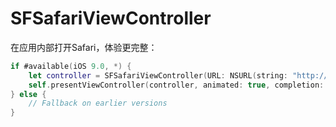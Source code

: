 # SFSafariViewController

在应用内部打开Safari，体验更完整：


```swift
if #available(iOS 9.0, *) {
    let controller = SFSafariViewController(URL: NSURL(string: "http://www.douban.com")!, entersReaderIfAvailable: true)
    self.presentViewController(controller, animated: true, completion: nil)
} else {
    // Fallback on earlier versions
}
```
